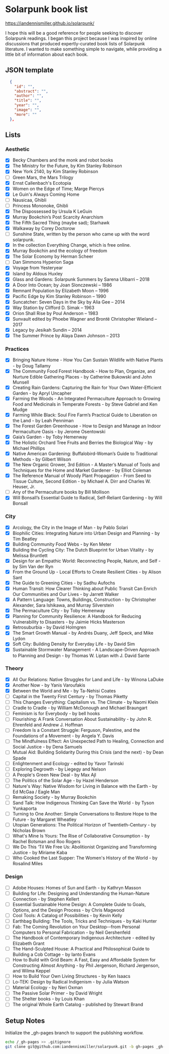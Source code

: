 # Solarpunk book list

https://iandennismiller.github.io/solarpunk/

I hope this will be a good reference for people seeking to discover Solarpunk readings.
I began this project because I was inspired by online discussions that produced expertly-curated book lists of Solarpunk literature.
I wanted to make something simple to navigate, while providing a little bit of information about each book.

## JSON template

```json
  {
    "id": "",
    "abstract": "",
    "author": "",
    "title": "",
    "year": "",
    "image": "",
    "more": ""
  },
```

## Lists

### Aesthetic

- [x] Becky Chambers and the monk and robot books
- [x] The Ministry for the Future, by Kim Stanley Robinson
- [x] New York 2140, by Kim Stanley Robinson
- [ ] Green Mars, the Mars Trilogy
- [x] Ernst Callenbach's Ecotopia
- [x] Women on the Edge of Time; Marge Piercys
- [x] Le Guin's Always Coming Home
- [ ] Nausicaa, Ghibli
- [ ] Princess Mononoke, Ghibli
- [x] The Dispossessed by Ursula K LeGuin
- [x] Murray Bookchin’s Post Scarcity Anarchism
- [x] The Fifth Sacred Thing (maybe sad); Starhawk
- [x] Walkaway by Corey Doctorow
- [ ] Sunshine State, written by the person who came up with the word solarpunk.
- [x] In the collection Everything Change, which is free online.
- [x] Murray Bookchin and the ecology of freedom
- [x] The Solar Economy by Herman Scheer
- [ ] Dan Simmons Hyperion Saga
- [x] Voyage from Yesteryear
- [x] Island by Aldous Huxley
- [x] Glass and Gardens: Solarpunk Summers by Sarena Ulibarri – 2018
- [x] A Door Into Ocean; by Joan Slonczewski – 1986
- [x] Remnant Population by Elizabeth Moon – 1996
- [x] Pacific Edge by Kim Stanley Robinson – 1990
- [x] Suncatcher: Seven Days in the Sky by Alia Gee – 2014
- [x] Way Station by Clifford D. Simak – 1963
- [x] Orion Shall Rise by Poul Anderson – 1983
- [x] Sunvault edited by Phoebe Wagner and Brontë Christopher Wieland – 2017
- [x] Legacy by Jesikah Sundin – 2014
- [x] The Summer Prince by Alaya Dawn Johnson – 2013

### Practices

- [x] Bringing Nature Home - How You Can Sustain Wildlife with Native Plants - by Doug Tallamy
- [x] The Community Food Forest Handbook - How to Plan, Organize, and Nurture Edible Gathering Places - by Catherine Bukowski and John Munsell
- [x] Creating Rain Gardens: Capturing the Rain for Your Own Water-Efficient Garden - by Apryl Uncapher
- [x] Farming the Woods - An Integrated Permaculture Approach to Growing Food and Medicinals in Temperate Forests - by Steve Gabriel and Ken Mudge
- [x] Farming While Black: Soul Fire Farm’s Practical Guide to Liberation on the Land - by Leah Penniman
- [x] The Forest Garden Greenhouse - How to Design and Manage an Indoor Permaculture Oasis - by Jerome Osentowski
- [x] Gaia’s Garden - by Toby Hemenway
- [x] The Holistic Orchard Tree Fruits and Berries the Biological Way - by Michael Phillips
- [x] Native American Gardening: Buffalobird-Woman’s Guide to Traditional Methods - by Gilbert Wilson
- [x] The New Organic Grower, 3rd Edition - A Master’s Manual of Tools and Techniques for the Home and Market Gardener - by Elliot Coleman
- [x] The Reference Manual of Woody Plant Propagation - From Seed to Tissue Culture, Second Edition - by Michael A. Dirr and Charles W. Heuser, Jr.
- [ ] Any of the Permaculture books by Bill Mollison
- [x] Will Bonsall’s Essential Guide to Radical, Self-Reliant Gardening - by Will Bonsall

### City

- [x] Arcology, the City in the Image of Man - by Pablo Solari
- [x] Biophilic Cities: Integrating Nature into Urban Design and Planning - by Tim Beatley
- [x] Building Community Food Webs - by Ken Meter
- [x] Building the Cycling City: The Dutch Blueprint for Urban Vitality - by Melissa Bruntlett
- [x] Design for an Empathic World: Reconnecting People, Nature, and Self - by Sim Van der Ryn
- [x] From the Ground Up - Local Efforts to Create Resilient Cities - by Alison Sant
- [x] The Guide to Greening Cities - by Sadhu Aufochs
- [x] Human Transit: How Clearer Thinking about Public Transit Can Enrich Our Communities and Our Lives - by Jarrett Walker
- [x] A Pattern Language: Towns, Buildings, Construction - by Christopher Alexander, Sara Ishikawa, and Murray Silverstein
- [x] The Permaculture City - by Toby Hemenway
- [x] Planning for Community Resilience: A Handbook for Reducing Vulnerability to Disasters - by Jaimie Hicks Masterson
- [x] Retrosuburbia - by David Holmgren
- [x] The Smart Growth Manual - by Andrés Duany, Jeff Speck, and Mike Lydon
- [x] Soft City: Building Density for Everyday Life - by David Sim
- [x] Sustainable Stormwater Management - A Landscape-Driven Approach to Planning and Design - by Thomas W. Liptan with J. David Sante

### Theory

- [x] All Our Relations: Native Struggles for Land and Life - by Winona LaDuke
- [x] Another Now - by Yanis Varoufakis
- [x] Between the World and Me - by Ta-Nehisi Coates
- [ ] Capital in the Twenty First Century - by Thomas Piketty
- [ ] This Changes Everything: Capitalism vs. The Climate - by Naomi Klein
- [ ] Cradle to Cradle - by William McDonough and Michael Braungart
- [ ] Feminism is for Everybody - by bell hooks
- [ ] Flourishing: A Frank Conversation About Sustainability - by John R. Ehrenfeld and Andrew J. Hoffman
- [ ] Freedom Is a Constant Struggle: Ferguson, Palestine, and the Foundations of a Movement - by Angela Y. Davis
- [ ] The Mindfulness Effect: An Unexpected Path to Healing, Connection and Social Justice - by Dena Samuels
- [ ] Mutual Aid: Building Solidarity During this Crisis (and the next) - by Dean Spade
- [ ] Enlightenment and Ecology - edited by Yavor Tarinski
- [ ] Exploring Degrowth - by Liegegy and Nelson
- [ ] A People's Green New Deal - by Max Ajl
- [ ] The Politics of the Solar Age - by Hazel Henderson
- [ ] Nature's Way: Native Wisdom for Living in Balance with the Earth - by Ed McGaa / Eagle Man
- [ ] Remaking Society - by Murray Bookchin
- [ ] Sand Talk: How Indigenous Thinking Can Save the World - by Tyson Yunkaporta
- [ ] Turning to One Another: Simple Conversations to Restore Hope to the Future - by Margaret Wheatley
- [ ] Utopian Generations: The Political Horizon of Twentieth-Century - by Nicholas Brown
- [ ] What's Mine Is Yours: The Rise of Collaborative Consumption - by Rachel Botsman and Roo Rogers
- [ ] We Do This ‘Til We Free Us: Abolitionist Organizing and Transforming Justice - by Miriame Kaba
- [ ] Who Cooked the Last Supper: The Women's History of the World - by Rosalind Miles

### Design

- [ ] Adobe Houses: Homes of Sun and Earth - by Kathryn Masson
- [ ] Building for Life: Designing and Understanding the Human-Nature Connection - by Stephen Kellert
- [ ] Essential Sustainable Home Design: A Complete Guide to Goals, Options, and the Design Process - by Chris Magwood
- [ ] Cool Tools: A Catalog of Possibilities - by Kevin Kelly
- [ ] Earthbag Building: The Tools, Tricks and Techniques - by Kaki Hunter
- [ ] Fab: The Coming Revolution on Your Desktop--from Personal Computers to Personal Fabrication - by Neil Gershenfeld
- [ ] The Handbook of Contemporary Indigenous Architecture - edited by Elizabeth Grant
- [ ] The Hand-Sculpted House: A Practical and Philosophical Guide to Building a Cob Cottage - by Ianto Evans
- [ ] How to Build with Grid Beam: A Fast, Easy and Affordable System for Constructing Almost Anything - by Phil Jergenson, Richard Jergenson, and Wilma Keppel
- [ ] How to Build Your Own Living Structures - by Ken Isaacs
- [ ] Lo-TEK: Design by Radical Indigenism - by Julia Watson
- [ ] Material Ecology - by Neri Oxman
- [ ] The Passive Solar Primer - by David Wright
- [ ] The Shelter books - by Louis Khan
- [ ] The original Whole Earth Catalog - published by Stewart Brand

## Setup Notes

Initialize the _gh-pages branch to support the publishing workflow.

```bash
echo /_gh-pages >> .gitignore
git clone git@github.com:iandennismiller/solarpunk.git -b gh-pages _gh-pages
```
